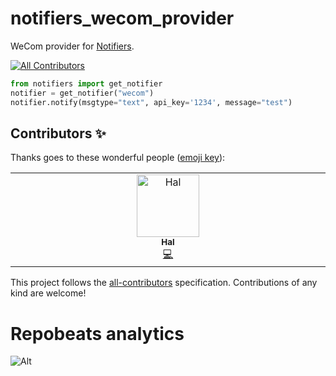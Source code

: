 # notifiers_wecom_provider

WeCom provider for [Notifiers](https://github.com/liiight/notifiers).

<!-- ALL-CONTRIBUTORS-BADGE:START - Do not remove or modify this section -->
[![All Contributors](https://img.shields.io/badge/all_contributors-18-orange.svg?style=flat-square)](#contributors-)
<!-- ALL-CONTRIBUTORS-BADGE:END --> 

```python
from notifiers import get_notifier
notifier = get_notifier("wecom")
notifier.notify(msgtype="text", api_key='1234', message="test")
```

## Contributors ✨

Thanks goes to these wonderful people ([emoji key](https://allcontributors.org/docs/en/emoji-key)):

<!-- ALL-CONTRIBUTORS-LIST:START - Do not remove or modify this section -->
<!-- prettier-ignore-start -->
<!-- markdownlint-disable -->
<table>
  <tbody>
    <tr>
      <td align="center" valign="top" width="14.28%"><a href="https://github.com/loonghao"><img src="https://avatars1.githubusercontent.com/u/13111745?v=4?s=100" width="100px;" alt="Hal"/><br /><sub><b>Hal</b></sub></a><br /><a href="https://github.com/loonghao/notifiers_wecom_provider/commits?author=loonghao" title="Code">💻</a></td>
    </tr>
  </tbody>
</table>

<!-- markdownlint-restore -->
<!-- prettier-ignore-end -->

<!-- ALL-CONTRIBUTORS-LIST:END -->

This project follows the [all-contributors](https://allcontributors.org) specification.
Contributions of any kind are welcome!

# Repobeats analytics
![Alt](https://repobeats.axiom.co/api/embed/cf6d736e63231ada17c4fe741dcf5b87b60aea94.svg "Repobeats analytics image")
